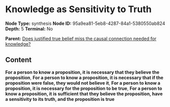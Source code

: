 # Knowledge as Sensitivity to Truth

**Node Type:** synthesis
**Node ID:** 95a9ea81-5eb8-4287-84a1-5380550ab824
**Depth:** 5
**Terminal:** No

**Parent:** [Does justified true belief miss the causal connection needed for knowledge?](does-justified-true-belief-miss-the-causal-connection-needed-for-knowledge-antithesis-cc304c54-79c1-4ae0-a65d-68a06be8f56c.md)

## Content

**For a person to know a proposition, it is necessary that they believe the proposition**, **For a person to know a proposition, it is necessary that if the proposition were false, they would not believe it**, **For a person to know a proposition, it is necessary for the proposition to be true**, **For a person to know a proposition, it is sufficient that they believe the proposition, have a sensitivity to its truth, and the proposition is true**
